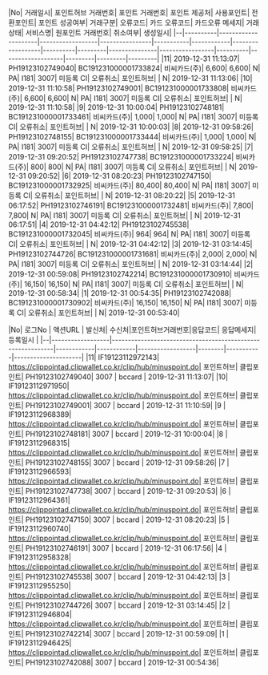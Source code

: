 |No| 거래일시| 포인트허브 거래번호| 포인트 거래번호| 포인트 제공처| 사용포인트| 전환포인트| 포인트 성공여부| 거래구분| 오류코드| 카드 오류코드| 카드오류 메세지| 거래상태| 서비스명| 원포인트 거래번호| 취소여부| 생성일시| |--|----------|---------------------|------------------|----------------|-----------|------------|------------------|----------|---------|---------------|-----------------|----------|-------------------|---------|---------|---------| |11| 2019-12-31 11:13:07| PH19123102749040| BC191231000001733824| 비씨카드(주)| 6,600| 6,600| N| PA| I181| 3007| 미등록 CI| 오류취소| 포인트허브| | N| 2019-12-31 11:13:06| |10| 2019-12-31 11:10:58| PH19123102749001| BC191231000001733808| 비씨카드(주)| 6,600| 6,600| N| PA| I181| 3007| 미등록 CI| 오류취소| 포인트허브| | N| 2019-12-31 11:10:58| |9| 2019-12-31 10:00:04| PH19123102748181| BC191231000001733461| 비씨카드(주)| 1,000| 1,000| N| PA| I181| 3007| 미등록 CI| 오류취소| 포인트허브| | N| 2019-12-31 10:00:03| |8| 2019-12-31 09:58:26| PH19123102748155| BC191231000001733444| 비씨카드(주)| 1,000| 1,000| N| PA| I181| 3007| 미등록 CI| 오류취소| 포인트허브| | N| 2019-12-31 09:58:25| |7| 2019-12-31 09:20:52| PH19123102747738| BC191231000001733224| 비씨카드(주)| 800| 800| N| PA| I181| 3007| 미등록 CI| 오류취소| 포인트허브| | N| 2019-12-31 09:20:52| |6| 2019-12-31 08:20:23| PH19123102747150| BC191231000001732925| 비씨카드(주)| 80,400| 80,400| N| PA| I181| 3007| 미등록 CI| 오류취소| 포인트허브| | N| 2019-12-31 08:20:22| |5| 2019-12-31 06:17:52| PH19123102746191| BC191231000001732481| 비씨카드(주)| 7,800| 7,800| N| PA| I181| 3007| 미등록 CI| 오류취소| 포인트허브| | N| 2019-12-31 06:17:51| |4| 2019-12-31 04:42:12| PH19123102745538| BC191231000001732045| 비씨카드(주)| 964| 964| N| PA| I181| 3007| 미등록 CI| 오류취소| 포인트허브| | N| 2019-12-31 04:42:12| |3| 2019-12-31 03:14:45| PH19123102744726| BC191231000001731681| 비씨카드(주)| 2,000| 2,000| N| PA| I181| 3007| 미등록 CI| 오류취소| 포인트허브| | N| 2019-12-31 03:14:44| |2| 2019-12-31 00:59:08| PH19123102742214| BC191231000001730910| 비씨카드(주)| 16,150| 16,150| N| PA| I181| 3007| 미등록 CI| 오류취소| 포인트허브| | N| 2019-12-31 00:58:34| |1| 2019-12-31 00:54:35| PH19123102742088| BC191231000001730902| 비씨카드(주)| 16,150| 16,150| N| PA| I181| 3007| 미등록 CI| 오류취소| 포인트허브| | N| 2019-12-31 00:53:40|

|No| 로그No | 액션URL | 발신처| 수신처|포인트허브거래번호|응답코드| 응답메세지| 등록일시 | |--|------------------|------------------------------------------------------------|------------|------------|------------------|--------|-----------|---------------------| |11| IF19123112972143| https://clippointad.clipwallet.co.kr/clip/hub/minuspoint.do| 포인트허브| 클립포인트| PH19123102749040| 3007 | bccard | 2019-12-31 11:13:07| |10| IF19123112971950| https://clippointad.clipwallet.co.kr/clip/hub/minuspoint.do| 포인트허브| 클립포인트| PH19123102749001| 3007 | bccard | 2019-12-31 11:10:59| |9 | IF19123112968389| https://clippointad.clipwallet.co.kr/clip/hub/minuspoint.do| 포인트허브| 클립포인트| PH19123102748181| 3007 | bccard | 2019-12-31 10:00:04| |8 | IF19123112968315| https://clippointad.clipwallet.co.kr/clip/hub/minuspoint.do| 포인트허브| 클립포인트| PH19123102748155| 3007 | bccard | 2019-12-31 09:58:26| |7 | IF19123112966593| https://clippointad.clipwallet.co.kr/clip/hub/minuspoint.do| 포인트허브| 클립포인트| PH19123102747738| 3007 | bccard | 2019-12-31 09:20:53| |6 | IF19123112964361| https://clippointad.clipwallet.co.kr/clip/hub/minuspoint.do| 포인트허브| 클립포인트| PH19123102747150| 3007 | bccard | 2019-12-31 08:20:23| |5 | IF19123112960740| https://clippointad.clipwallet.co.kr/clip/hub/minuspoint.do| 포인트허브| 클립포인트| PH19123102746191| 3007 | bccard | 2019-12-31 06:17:56| |4 | IF19123112958328| https://clippointad.clipwallet.co.kr/clip/hub/minuspoint.do| 포인트허브| 클립포인트| PH19123102745538| 3007 | bccard | 2019-12-31 04:42:13| |3 | IF19123112955250| https://clippointad.clipwallet.co.kr/clip/hub/minuspoint.do| 포인트허브| 클립포인트| PH19123102744726| 3007 | bccard | 2019-12-31 03:14:45| |2 | IF19123112946804| https://clippointad.clipwallet.co.kr/clip/hub/minuspoint.do| 포인트허브| 클립포인트| PH19123102742214| 3007 | bccard | 2019-12-31 00:59:09| |1 | IF19123112946425| https://clippointad.clipwallet.co.kr/clip/hub/minuspoint.do| 포인트허브| 클립포인트| PH19123102742088| 3007 | bccard | 2019-12-31 00:54:36|
